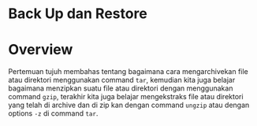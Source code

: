 # Back Up dan Restore

# Overview

Pertemuan tujuh membahas tentang bagaimana cara mengarchivekan file atau direktori menggunakan command `tar`, kemudian kita juga belajar bagaimana menzipkan suatu file atau direktori dengan menggunakan command `gzip`, terakhir kita juga belajar mengekstraks file atau direktori yang telah di archive dan di zip kan dengan command `ungzip` atau dengan options `-z` di command `tar`.
